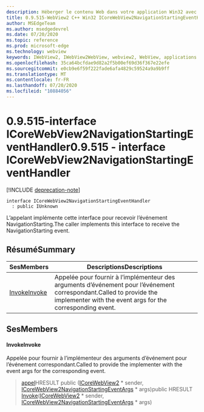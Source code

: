 ```yaml
---
description: Héberger le contenu Web dans votre application Win32 avec le contrôle Microsoft Edge WebView2
title: 0.9.515-WebView2 C++ Win32 ICoreWebView2NavigationStartingEventHandler
author: MSEdgeTeam
ms.author: msedgedevrel
ms.date: 07/20/2020
ms.topic: reference
ms.prod: microsoft-edge
ms.technology: webview
keywords: IWebView2, IWebView2WebView, webview2, WebView, applications Win32, Win32, Edge, ICoreWebView2, ICoreWebView2Controller, contrôle de navigateur, html Edge
ms.openlocfilehash: 35ca64bcfdae9d82a2f5b00ef69d36f367e22efe
ms.sourcegitcommit: e0cb9e6f59f222fade6afa4829c59524a9a9b9ff
ms.translationtype: MT
ms.contentlocale: fr-FR
ms.lasthandoff: 07/20/2020
ms.locfileid: "10884056"
---
```

# <span data-ttu-id="d86ee-104">0.9.515-interface ICoreWebView2NavigationStartingEventHandler</span><span class="sxs-lookup"><span data-stu-id="d86ee-104">0.9.515 - interface ICoreWebView2NavigationStartingEventHandler</span></span> 

[!INCLUDE [deprecation-note](../../includes/deprecation-note.md)]

```
interface ICoreWebView2NavigationStartingEventHandler
  : public IUnknown
```

<span data-ttu-id="d86ee-105">L’appelant implémente cette interface pour recevoir l’événement NavigationStarting.</span><span class="sxs-lookup"><span data-stu-id="d86ee-105">The caller implements this interface to receive the NavigationStarting event.</span></span>

## <span data-ttu-id="d86ee-106">Résumé</span><span class="sxs-lookup"><span data-stu-id="d86ee-106">Summary</span></span>

 <span data-ttu-id="d86ee-107">Ses</span><span class="sxs-lookup"><span data-stu-id="d86ee-107">Members</span></span>                        | <span data-ttu-id="d86ee-108">Descriptions</span><span class="sxs-lookup"><span data-stu-id="d86ee-108">Descriptions</span></span>
--------------------------------|---------------------------------------------
[<span data-ttu-id="d86ee-109">Invoke</span><span class="sxs-lookup"><span data-stu-id="d86ee-109">Invoke</span></span>](#invoke) | <span data-ttu-id="d86ee-110">Appelée pour fournir à l’implémenteur des arguments d’événement pour l’événement correspondant.</span><span class="sxs-lookup"><span data-stu-id="d86ee-110">Called to provide the implementer with the event args for the corresponding event.</span></span>

## <span data-ttu-id="d86ee-111">Ses</span><span class="sxs-lookup"><span data-stu-id="d86ee-111">Members</span></span>

#### <span data-ttu-id="d86ee-112">Invoke</span><span class="sxs-lookup"><span data-stu-id="d86ee-112">Invoke</span></span> 

<span data-ttu-id="d86ee-113">Appelée pour fournir à l’implémenteur des arguments d’événement pour l’événement correspondant.</span><span class="sxs-lookup"><span data-stu-id="d86ee-113">Called to provide the implementer with the event args for the corresponding event.</span></span>

> <span data-ttu-id="d86ee-114">[appel](#invoke)HRESULT public ([ICoreWebView2](icorewebview2.md) \* sender, [ICoreWebView2NavigationStartingEventArgs](icorewebview2navigationstartingeventargs.md) \* args)</span><span class="sxs-lookup"><span data-stu-id="d86ee-114">public HRESULT [Invoke](#invoke)([ICoreWebView2](icorewebview2.md) \* sender, [ICoreWebView2NavigationStartingEventArgs](icorewebview2navigationstartingeventargs.md) \* args)</span></span>

